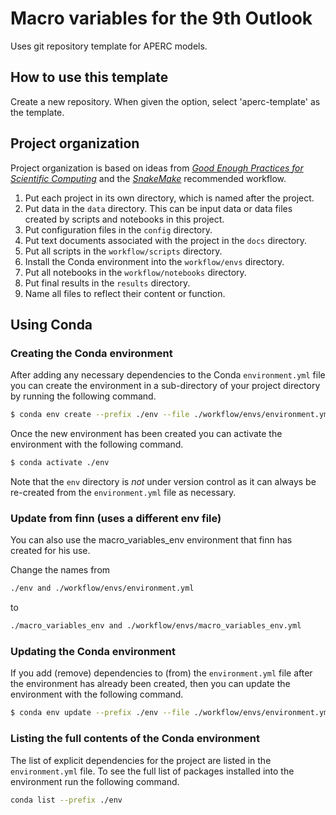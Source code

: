 # Macro variables for the 9th Outlook
Uses git repository template for APERC models.

## How to use this template
Create a new repository. When given the option, select 'aperc-template' as the template.

## Project organization

Project organization is based on ideas from [_Good Enough Practices for Scientific Computing_](https://journals.plos.org/ploscompbiol/article?id=10.1371/journal.pcbi.1005510) and the [_SnakeMake_](https://snakemake.readthedocs.io/en/stable/snakefiles/deployment.html) recommended workflow. 

1. Put each project in its own directory, which is named after the project.
2. Put data in the `data` directory. This can be input data or data files created by scripts and notebooks in this project.
3. Put configuration files in the `config` directory.
4. Put text documents associated with the project in the `docs` directory.
5. Put all scripts in the `workflow/scripts` directory.
6. Install the Conda environment into the `workflow/envs` directory. 
7. Put all notebooks in the `workflow/notebooks` directory.
8. Put final results in the `results` directory.
9. Name all files to reflect their content or function.

## Using Conda

### Creating the Conda environment

After adding any necessary dependencies to the Conda `environment.yml` file you can create the 
environment in a sub-directory of your project directory by running the following command.

```bash
$ conda env create --prefix ./env --file ./workflow/envs/environment.yml
```
Once the new environment has been created you can activate the environment with the following 
command.

```bash
$ conda activate ./env
```

Note that the `env` directory is *not* under version control as it can always be re-created from 
the `environment.yml` file as necessary.

### Update from finn (uses a different env file)
You can also use the macro_variables_env environment that finn has created for his use. 

Change the names from 
```bash
./env and ./workflow/envs/environment.yml 
```

to 
```bash
./macro_variables_env and ./workflow/envs/macro_variables_env.yml
```

### Updating the Conda environment

If you add (remove) dependencies to (from) the `environment.yml` file after the environment has 
already been created, then you can update the environment with the following command.

```bash
$ conda env update --prefix ./env --file ./workflow/envs/environment.yml --prune
```

### Listing the full contents of the Conda environment

The list of explicit dependencies for the project are listed in the `environment.yml` file. To see the full list of packages installed into the environment run the following command.

```bash
conda list --prefix ./env
```

